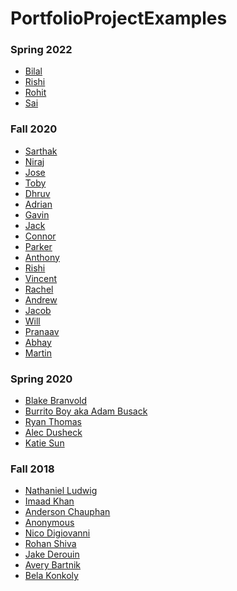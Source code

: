 # PortfolioProjectExamples

### Spring 2022

* [Bilal](https://github.com/BillA-Dev/iOS-Portfolio-Ahmed22/blob/main/README.md)
* [Rishi](https://github.com/EPCompSci/portfolio-rishi-n)
* [Rohit](https://github.com/RohitP123/iOS-Portfolio-Patil22)
* [Sai](https://github.com/SaiGuntabonu/iOS-Portfolio-Guntabonu22.git)



### Fall 2020
* [Sarthak](https://github.com/EPCompSci/portfolio-2020-sarthyparty)
* [Niraj](https://github.com/EPCompSci/portfolio-2020-LifeDrain28)
* [Jose](https://github.com/EPCompSci/portfolio-2020-jmblanco22)
* [Toby](https://github.com/EPCompSci/portfolio-2020-BuiToby)
* [Dhruv](https://github.com/EPCompSci/portfolio-2020-1201dc)
* [Adrian](https://github.com/EPCompSci/portfolio-2020-MerlinTheMafiaMortician)
* [Gavin](https://github.com/EPCompSci/portfolio-2020-GavinEnglish)
* [Jack]()
* [Connor](https://github.com/EPCompSci/portfolio-2020-connorholm/blob/master/README.md)
* [Parker](https://github.com/EPCompSci/portfolio-2020-ParkerJ30)
* [Anthony](https://github.com/EPCompSci/portfolio-2020-AnthonyKuismi/blob/master/README.md)
* [Rishi](https://github.com/EPCompSci/portfolio-2020-rishi-n)
* [Vincent](https://github.com/EPCompSci/portfolio-2020-Nagooy3n)
* [Rachel](https://github.com/EPCompSci/portfolio-2020-rachelPark1)
* [Andrew](https://github.com/EPCompSci/portfolio-2020-andrewpeng02)
* [Jacob]()
* [Will](https://github.com/EPCompSci/portfolio-2020-WillPeyer)
* [Pranaav]()
* [Abhay](https://github.com/Swaghay/portfolio-2020-Swaghay)
* [Martin]()

### Spring 2020
* [Blake Branvold](https://github.com/EPCompSci/ios-portfolio-Underdoneboar4)
* [Burrito Boy aka Adam Busack](https://github.com/EPCompSci/ios-portfolio-BurritoConqueror)
* [Ryan Thomas](https://github.com/EPCompSci/ios-portfolio-rhockey12)
* [Alec Dusheck](https://github.com/EPCompSci/ios-term-3-portfolio-2020-AlecDusheck)
* [Katie Sun](https://github.com/EPCompSci/ios-term-3-portfolio-2020-katiesun)


### Fall 2018
* [Nathaniel Ludwig](https://github.com/EPCompSci/ios-portfolio-NathanielLudwig)
* [Imaad Khan](https://github.com/EPCompSci/ios-portfolio-imaadk)
* [Anderson Chauphan](https://github.com/EPCompSci/ios-portfolio-chauphana)
* [Anonymous](https://github.com/EPCompSci/ios-portfolio-90302956)
* [Nico Digiovanni](https://github.com/EPCompSci/ios-portfolio-nicodigiovanni)
* [Rohan Shiva](https://github.com/EPCompSci/ios-portfolio-rohanshiva/wiki)
* [Jake Derouin](https://github.com/EPCompSci/ios-portfolio-jpderouin)
* [Avery Bartnik](https://github.com/EPCompSci/ios-portfolio-Jythonscript)
* [Bela Konkoly](https://github.com/EPCompSci/ios-portfolio-konkolyb)

